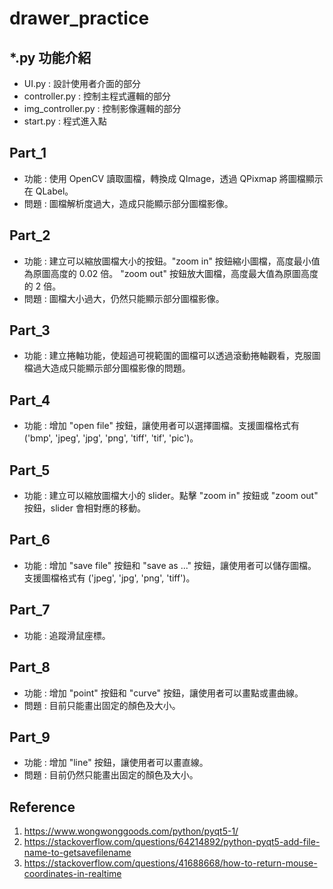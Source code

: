 # drawer_practice

## *.py 功能介紹
- UI.py : 設計使用者介面的部分
- controller.py : 控制主程式邏輯的部分
- img_controller.py : 控制影像邏輯的部分
- start.py : 程式進入點

## Part_1
- 功能 : 使用 OpenCV 讀取圖檔，轉換成 QImage，透過 QPixmap 將圖檔顯示在 QLabel。
- 問題 : 圖檔解析度過大，造成只能顯示部分圖檔影像。

## Part_2
- 功能 : 建立可以縮放圖檔大小的按鈕。"zoom in" 按鈕縮小圖檔，高度最小值為原圖高度的 0.02 倍。
"zoom out" 按鈕放大圖檔，高度最大值為原圖高度的 2 倍。
- 問題 : 圖檔大小過大，仍然只能顯示部分圖檔影像。

## Part_3
- 功能 : 建立捲軸功能，使超過可視範圍的圖檔可以透過滾動捲軸觀看，克服圖檔過大造成只能顯示部分圖檔影像的問題。

## Part_4
- 功能 : 增加 "open file" 按鈕，讓使用者可以選擇圖檔。支援圖檔格式有 
('bmp', 'jpeg', 'jpg', 'png', 'tiff', 'tif', 'pic')。

## Part_5
- 功能 : 建立可以縮放圖檔大小的 slider。點擊 "zoom in" 按鈕或 "zoom out" 按鈕，slider 會相對應的移動。

## Part_6
- 功能 : 增加 "save file" 按鈕和 "save as ..." 按鈕，讓使用者可以儲存圖檔。
支援圖檔格式有 ('jpeg', 'jpg', 'png', 'tiff')。

## Part_7
- 功能 : 追蹤滑鼠座標。

## Part_8
- 功能 : 增加 "point" 按鈕和 "curve" 按鈕，讓使用者可以畫點或畫曲線。
- 問題 : 目前只能畫出固定的顏色及大小。

## Part_9
- 功能 : 增加 "line" 按鈕，讓使用者可以畫直線。
- 問題 : 目前仍然只能畫出固定的顏色及大小。

## Reference
1. https://www.wongwonggoods.com/python/pyqt5-1/
2. https://stackoverflow.com/questions/64214892/python-pyqt5-add-file-name-to-getsavefilename
3. https://stackoverflow.com/questions/41688668/how-to-return-mouse-coordinates-in-realtime
